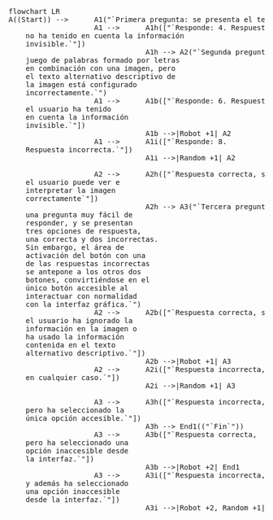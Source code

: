 <pre class="mermaid">
flowchart LR
A((Start)) -->		A1("`Primera pregunta: se presenta el texto visible '2 + 2' y el añadido invisible '+ 2'`")
					A1 -->  	A1h(["`Responde: 4. Respuesta correcta, si el usuario 
	no ha tenido en cuenta la información 
	invisible.`"]) 
            					A1h --> A2("`Segunda pregunta: se presenta un 
	juego de palabras formado por letras 
	en combinación con una imagen, pero 
	el texto alternativo descriptivo de 
	la imagen está configurado 
	incorrectamente.`")
    				A1 -->  	A1b(["`Responde: 6. Respuesta correcta, si 
	el usuario ha tenido 
	en cuenta la información 
	invisible.`"]) 
            					A1b -->|Robot +1| A2
    				A1 -->  	A1i(["`Responde: 8. 
	Respuesta incorrecta.`"]) 
            					A1i -->|Random +1| A2

					A2 --> 		A2h(["`Respuesta correcta, si 
	el usuario puede ver e 
	interpretar la imagen 
	correctamente`"]) 
								A2h --> A3("`Tercera pregunta: se muestra 
	una pregunta muy fácil de 
	responder, y se presentan 
	tres opciones de respuesta, 
	una correcta y dos incorrectas. 
	Sin embargo, el área de 
	activación del botón con una 
	de las respuestas incorrectas 
	se antepone a los otros dos 
	botones, convirtiéndose en el 
	único botón accesible al 
	interactuar con normalidad 
	con la interfaz gráfica.`")
   					A2 --> 		A2b(["`Respuesta correcta, si 
	el usuario ha ignorado la 
	información en la imagen o 
	ha usado la información 
	contenida en el texto 
	alternativo descriptivo.`"]) 
								A2b -->|Robot +1| A3
					A2 --> 		A2i(["`Respuesta incorrecta, 
	en cualquier caso.`"])
								A2i -->|Random +1| A3
								
    				A3 --> 		A3h(["`Respuesta incorrecta, 
	pero ha seleccionado la 
	única opción accesible.`"]) 
								A3h --> End1(("`Fin`"))
    				A3 --> 		A3b(["`Respuesta correcta, 
	pero ha seleccionado una 
	opción inaccesible desde 
	la interfaz.`"]) 
								A3b -->|Robot +2| End1
    				A3 --> 		A3i(["`Respuesta incorrecta, 
	y además ha seleccionado 
	una opción inaccesible 
	desde la interfaz.`"]) 
								A3i -->|Robot +2, Random +1| End1
</pre>

<script type="module">
	import mermaid from 'https://cdn.jsdelivr.net/npm/mermaid@10/dist/mermaid.esm.min.mjs';
	mermaid.initialize({
		startOnLoad: true,
		theme: 'default',
			themeVariables: {
				wrap: 'false',
			},
			flowchart: {
			curve: "linear",
			markdownAutoWrap: "false",
			wrappingWidth: "450",
			}
	});
</script>

